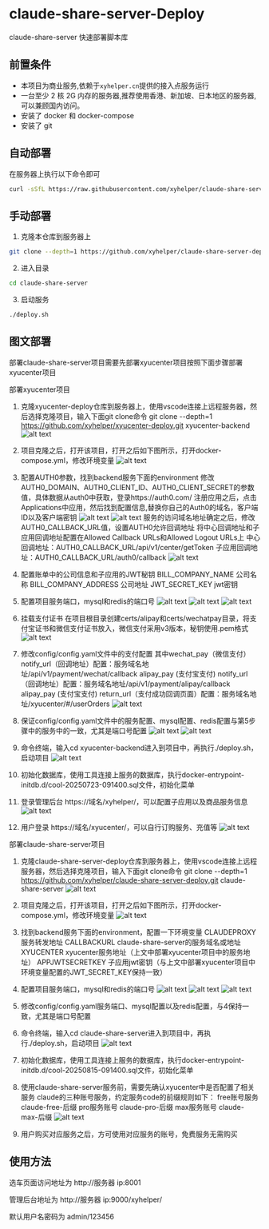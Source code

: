 # claude-share-server-Deploy

claude-share-server 快速部署脚本库




## 前置条件
- 本项目为商业服务,依赖于`xyhelper.cn`提供的接入点服务运行
- 一台至少 2 核 2G 内存的服务器,推荐使用香港、新加坡、日本地区的服务器,可以兼顾国内访问。
- 安装了 docker 和 docker-compose
- 安装了 git



## 自动部署

在服务器上执行以下命令即可

```bash
curl -sSfL https://raw.githubusercontent.com/xyhelper/claude-share-server-deploy/master/quick-install.sh | bash

```

## 手动部署

1. 克隆本仓库到服务器上

```bash
git clone --depth=1 https://github.com/xyhelper/claude-share-server-deploy.git claude-share-server
```

2. 进入目录

```bash
cd claude-share-server
```

3. 启动服务

```bash
./deploy.sh
```

## 图文部署

部署claude-share-server项目需要先部署xyucenter项目按照下面步骤部署xyucenter项目

部署xyucenter项目

1. 克隆xyucenter-deploy仓库到服务器上，使用vscode连接上远程服务器，然后选择克隆项目，输入下面git clone命令
   git clone --depth=1 https://github.com/xyhelper/xyucenter-deploy.git xyucenter-backend
   ![alt text](images/image-1.png)

2. 项目克隆之后，打开该项目，打开之后如下图所示，打开docker-compose.yml，修改环境变量
   ![alt text](images/image-2.png)

3. 配置AUTH0参数，找到backend服务下面的environment
   修改AUTH0_DOMAIN、AUTH0_CLIENT_ID、AUTH0_CLIENT_SECRET的参数值，具体数据从auth0中获取，登录https://auth0.com/
   注册应用之后，点击Applications中应用，然后找到配置信息,替换你自己的Auth0的域名，客户端ID以及客户端密钥
   ![alt text](images/image-3.png)
   ![alt text](images/image-4.png)
   服务的访问域名地址确定之后，修改AUTH0_CALLBACK_URL值，设置AUTH0允许回调地址
   将中心回调地址和子应用回调地址配置在Allowed Callback URLs和Allowed Logout URLs上
   中心回调地址：AUTH0_CALLBACK_URL/api/v1/center/getToken
   子应用回调地址：AUTH0_CALLBACK_URL/auth0/callback
   ![alt text](images/image-5.png)

4. 配置账单中的公司信息和子应用的JWT秘钥
   BILL_COMPANY_NAME      公司名称
   BILL_COMPANY_ADDRESS   公司地址
   JWT_SECRET_KEY         jwt密钥

5. 配置项目服务端口，mysql和redis的端口号
   ![alt text](images/image-6.png)
   ![alt text](images/image-7.png)
   ![alt text](images/image-8.png)

6. 挂载支付证书
   在项目根目录创建certs/alipay和certs/wechatpay目录，将支付宝证书和微信支付证书放入，微信支付采用v3版本，秘钥使用.pem格式
   ![alt text](images/image-9.png)

7. 修改config/config.yaml文件中的支付配置
   其中wechat_pay（微信支付）notify_url（回调地址）配置：服务域名地址/api/v1/payment/wechat/callback
      alipay_pay (支付宝支付) notify_url（回调地址）配置：服务域名地址/api/v1/payment/alipay/callback
      alipay_pay (支付宝支付) return_url（支付成功回调页面）配置：服务域名地址/xyucenter/#/userOrders
   ![alt text](image.png)

8. 保证config/config.yaml文件中的服务配置、mysql配置、redis配置与第5步骤中的服务中的一致，尤其是端口号配置
   ![alt text](images/image-11.png)
   ![alt text](images/image-12.png)

9. 命令终端，输入cd xyucenter-backend进入到项目中，再执行./deploy.sh，启动项目
   ![alt text](images/image-13.png)

10. 初始化数据库，使用工具连接上服务的数据库，执行docker-entrypoint-initdb.d/cool-20250723-091400.sql文件，初始化菜单

11. 登录管理后台 https://域名/xyhelper/，可以配置子应用以及商品服务信息
   ![alt text](images/image-14.png)

12. 用户登录 https://域名/xyucenter/，可以自行订购服务、充值等
   ![alt text](images/image-15.png)

部署claude-share-server项目

1. 克隆claude-share-server-deploy仓库到服务器上，使用vscode连接上远程服务器，然后选择克隆项目，输入下面git clone命令
   git clone --depth=1 https://github.com/xyhelper/claude-share-server-deploy.git claude-share-server
   ![alt text](images/image2-1.png)

2. 项目克隆之后，打开该项目，打开之后如下图所示，打开docker-compose.yml，修改环境变量
   ![alt text](images/image2-2.png)

3. 找到backend服务下面的environment，配置一下环境变量
    CLAUDEPROXY         服务转发地址
    CALLBACKURL         claude-share-server的服务域名或地址
    XYUCENTER           xyucenter服务地址（上文中部署xyucenter项目中的服务地址）
    APPJWTSECRETKEY     子应用jwt密钥（与上文中部署xyucenter项目中环境变量配置的JWT_SECRET_KEY保持一致）

4. 配置项目服务端口，mysql和redis的端口号
   ![alt text](images/image2-3.png)
   ![alt text](images/image2-4.png)
   ![alt text](images/image2-5.png)

5. 修改config/config.yaml服务端口、mysql配置以及redis配置，与4保持一致，尤其是端口号配置

6. 命令终端，输入cd claude-share-server进入到项目中，再执行./deploy.sh，启动项目
   ![alt text](images/image2-6.png)

7. 初始化数据库，使用工具连接上服务的数据库，执行docker-entrypoint-initdb.d/cool-20250815-091400.sql文件，初始化菜单

8. 使用claude-share-server服务前，需要先确认xyucenter中是否配置了相关服务
   claude的三种账号服务，约定服务code的前缀规则如下：
   free账号服务  claude-free-后缀
   pro服务账号   claude-pro-后缀
   max服务账号   claude-max-后缀
   ![alt text](images/image2-7.png)

9. 用户购买对应服务之后，方可使用对应服务的账号，免费服务无需购买

## 使用方法

选车页面访问地址为 http://服务器 ip:8001

管理后台地址为 http://服务器 ip:9000/xyhelper/

默认用户名密码为 admin/123456



